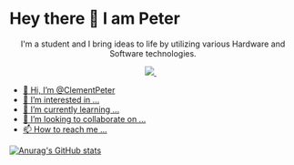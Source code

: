 # Hey there 👋 I am Peter

<p align='center'>I'm a student and I bring ideas to life by utilizing various Hardware and Software technologies. </p>

<p align='center'>
<a href="https://google.com/">
  <img src="https://img.shields.io/badge/twitter-%231DA1F2.svg?&style=for-the-badge&logo=twitter&logoColor=white" />
</a>&nbsp;&nbsp;
<a href="mailto:xyz@gmail.com">





- 👋 Hi, I’m @ClementPeter
- 👀 I’m interested in ...
- 🌱 I’m currently learning ...
- 💞️ I’m looking to collaborate on ...
- 📫 How to reach me ...

<!---
ClementPeter/ClementPeter is a ✨ special ✨ repository because its `README.md` (this file) appears on your GitHub profile.
You can click the Preview link to take a look at your changes.
--->



![Anurag's GitHub stats](https://github-readme-stats.vercel.app/api?username=ClementPeter&hide=issues&show_icons=true)
